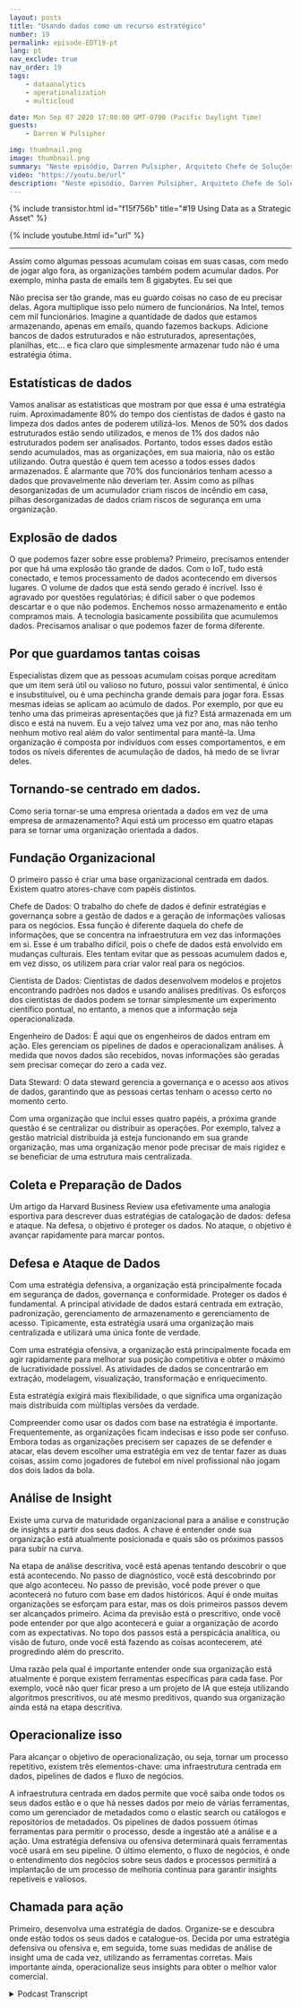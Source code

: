 ```yaml
---
layout: posts
title: "Usando dados como um recurso estratégico"
number: 19
permalink: episode-EDT19-pt
lang: pt
nav_exclude: true
nav_order: 19
tags:
    - dataanalytics
    - operationalization
    - multicloud

date: Mon Sep 07 2020 17:00:00 GMT-0700 (Pacific Daylight Time)
guests:
    - Darren W Pulsipher

img: thumbnail.png
image: thumbnail.png
summary: "Neste episódio, Darren Pulsipher, Arquiteto Chefe de Soluções da Intel para o Setor Público, explora como as organizações podem passar de simplesmente acumular dados para usá-los como um ativo estratégico."
video: "https://youtu.be/url"
description: "Neste episódio, Darren Pulsipher, Arquiteto Chefe de Soluções da Intel para o Setor Público, explora como as organizações podem passar de simplesmente acumular dados para usá-los como um ativo estratégico."
---
```


<div>
{% include transistor.html id="f15f756b" title="#19 Using Data as a Strategic Asset" %}

{% include youtube.html id="url" %}
</div>

---

Assim como algumas pessoas acumulam coisas em suas casas, com medo de jogar algo fora, as organizações também podem acumular dados. Por exemplo, minha pasta de emails tem 8 gigabytes. Eu sei que

Não precisa ser tão grande, mas eu guardo coisas no caso de eu precisar delas. Agora multiplique isso pelo número de funcionários. Na Intel, temos cem mil funcionários. Imagine a quantidade de dados que estamos armazenando, apenas em emails, quando fazemos backups. Adicione bancos de dados estruturados e não estruturados, apresentações, planilhas, etc... e fica claro que simplesmente armazenar tudo não é uma estratégia ótima.

## Estatísticas de dados

Vamos analisar as estatísticas que mostram por que essa é uma estratégia ruim. Aproximadamente 80% do tempo dos cientistas de dados é gasto na limpeza dos dados antes de poderem utilizá-los. Menos de 50% dos dados estruturados estão sendo utilizados, e menos de 1% dos dados não estruturados podem ser analisados. Portanto, todos esses dados estão sendo acumulados, mas as organizações, em sua maioria, não os estão utilizando. Outra questão é quem tem acesso a todos esses dados armazenados. É alarmante que 70% dos funcionários tenham acesso a dados que provavelmente não deveriam ter. Assim como as pilhas desorganizadas de um acumulador criam riscos de incêndio em casa, pilhas desorganizadas de dados criam riscos de segurança em uma organização.

## Explosão de dados

O que podemos fazer sobre esse problema? Primeiro, precisamos entender por que há uma explosão tão grande de dados. Com o IoT, tudo está conectado, e temos processamento de dados acontecendo em diversos lugares. O volume de dados que está sendo gerado é incrível. Isso é agravado por questões regulatórias; é difícil saber o que podemos descartar e o que não podemos. Enchemos nosso armazenamento e então compramos mais. A tecnologia basicamente possibilita que acumulemos dados. Precisamos analisar o que podemos fazer de forma diferente.

## Por que guardamos tantas coisas

Especialistas dizem que as pessoas acumulam coisas porque acreditam que um item será útil ou valioso no futuro, possui valor sentimental, é único e insubstituível, ou é uma pechincha grande demais para jogar fora. Essas mesmas ideias se aplicam ao acúmulo de dados. Por exemplo, por que eu tenho uma das primeiras apresentações que já fiz? Está armazenada em um disco e está na nuvem. Eu a vejo talvez uma vez por ano, mas não tenho nenhum motivo real além do valor sentimental para mantê-la. Uma organização é composta por indivíduos com esses comportamentos, e em todos os níveis diferentes de acumulação de dados, há medo de se livrar deles.

## Tornando-se centrado em dados.

Como seria tornar-se uma empresa orientada a dados em vez de uma empresa de armazenamento? Aqui está um processo em quatro etapas para se tornar uma organização orientada a dados.

## Fundação Organizacional

O primeiro passo é criar uma base organizacional centrada em dados. Existem quatro atores-chave com papéis distintos.

Chefe de Dados: O trabalho do chefe de dados é definir estratégias e governança sobre a gestão de dados e a geração de informações valiosas para os negócios. Essa função é diferente daquela do chefe de informações, que se concentra na infraestrutura em vez das informações em si. Esse é um trabalho difícil, pois o chefe de dados está envolvido em mudanças culturais. Eles tentam evitar que as pessoas acumulem dados e, em vez disso, os utilizem para criar valor real para os negócios.

Cientista de Dados: Cientistas de dados desenvolvem modelos e projetos encontrando padrões nos dados e usando análises preditivas. Os esforços dos cientistas de dados podem se tornar simplesmente um experimento científico pontual, no entanto, a menos que a informação seja operacionalizada.

Engenheiro de Dados: É aqui que os engenheiros de dados entram em ação. Eles gerenciam os pipelines de dados e operacionalizam análises. À medida que novos dados são recebidos, novas informações são geradas sem precisar começar do zero a cada vez.

Data Steward: O data steward gerencia a governança e o acesso aos ativos de dados, garantindo que as pessoas certas tenham o acesso certo no momento certo.

Com uma organização que inclui esses quatro papéis, a próxima grande questão é se centralizar ou distribuir as operações. Por exemplo, talvez a gestão matricial distribuída já esteja funcionando em sua grande organização, mas uma organização menor pode precisar de mais rigidez e se beneficiar de uma estrutura mais centralizada.

## Coleta e Preparação de Dados

Um artigo da Harvard Business Review usa efetivamente uma analogia esportiva para descrever duas estratégias de catalogação de dados: defesa e ataque. Na defesa, o objetivo é proteger os dados. No ataque, o objetivo é avançar rapidamente para marcar pontos.

## Defesa e Ataque de Dados

Com uma estratégia defensiva, a organização está principalmente focada em segurança de dados, governança e conformidade. Proteger os dados é fundamental. A principal atividade de dados estará centrada em extração, padronização, gerenciamento de armazenamento e gerenciamento de acesso. Tipicamente, esta estratégia usará uma organização mais centralizada e utilizará uma única fonte de verdade.

Com uma estratégia ofensiva, a organização está principalmente focada em agir rapidamente para melhorar sua posição competitiva e obter o máximo de lucratividade possível. As atividades de dados se concentrarão em extração, modelagem, visualização, transformação e enriquecimento.

Esta estratégia exigirá mais flexibilidade, o que significa uma organização mais distribuída com múltiplas versões da verdade.

Compreender como usar os dados com base na estratégia é importante. Frequentemente, as organizações ficam indecisas e isso pode ser confuso. Embora todas as organizações precisem ser capazes de se defender e atacar, elas devem escolher uma estratégia em vez de tentar fazer as duas coisas, assim como jogadores de futebol em nível profissional não jogam dos dois lados da bola.

## Análise de Insight

Existe uma curva de maturidade organizacional para a análise e construção de insights a partir dos seus dados. A chave é entender onde sua organização está atualmente posicionada e quais são os próximos passos para subir na curva.

Na etapa de análise descritiva, você está apenas tentando descobrir o que está acontecendo. No passo de diagnóstico, você está descobrindo por que algo aconteceu. No passo de previsão, você pode prever o que acontecerá no futuro com base em dados históricos. Aqui é onde muitas organizações se esforçam para estar, mas os dois primeiros passos devem ser alcançados primeiro. Acima da previsão está o prescritivo, onde você pode entender por que algo acontecerá e guiar a organização de acordo com as expectativas. No topo dos passos está a perspicácia analítica, ou visão de futuro, onde você está fazendo as coisas acontecerem, até progredindo além do prescrito.

Uma razão pela qual é importante entender onde sua organização está atualmente é porque existem ferramentas específicas para cada fase. Por exemplo, você não quer ficar preso a um projeto de IA que esteja utilizando algoritmos prescritivos, ou até mesmo preditivos, quando sua organização ainda está na etapa descritiva.

## Operacionalize isso

Para alcançar o objetivo de operacionalização, ou seja, tornar um processo repetitivo, existem três elementos-chave: uma infraestrutura centrada em dados, pipelines de dados e fluxo de negócios.

A infraestrutura centrada em dados permite que você saiba onde todos os seus dados estão e o que há nesses dados por meio de várias ferramentas, como um gerenciador de metadados como o elastic search ou catálogos e repositórios de metadados. Os pipelines de dados possuem ótimas ferramentas para permitir o processo, desde a ingestão até a análise e a ação. Uma estratégia defensiva ou ofensiva determinará quais ferramentas você usará em seu pipeline. O último elemento, o fluxo de negócios, é onde o entendimento dos negócios sobre seus dados e processos permitirá a implantação de um processo de melhoria contínua para garantir insights repetíveis e valiosos.

## Chamada para ação

Primeiro, desenvolva uma estratégia de dados. Organize-se e descubra onde estão todos os seus dados e catalogue-os. Decida por uma estratégia defensiva ou ofensiva e, em seguida, tome suas medidas de análise de insight uma de cada vez, utilizando as ferramentas corretas. Mais importante ainda, operacionalize seus insights para obter o melhor valor comercial.



<details>
<summary> Podcast Transcript </summary>

<p></p>

</details>
